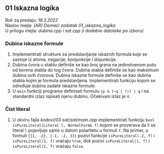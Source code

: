## 01 Iskazna logika

Rok za predaju:  *19.3.2022* \
Naslov mejla:    *[AR] Domaći zadatak 01_iskazna_logika* \
U prilogu mejla: *dubina.cpp i sat.cpp (i dodatne datoteke po izboru)*

### Dubina iskazne formule

1. Implementirati strukture za predstavljanje iskaznih formula koje se sastoje
iz atoma, negacije, konjunkcije i disjunkcije.
1. Dubina čvora u stablu definiše se kao broj grana na jedinstvenom putu od
korena stabla do tog čvora. Dubina stabla definiše se kao maksimum dubina svih
čvorova. Dubina iskazne formule definiše se kao dubina stabla kojim je formula
predstavljena. Implementirati funkciju kojom se određuje dubina zadate iskazne
formule.
1. U `main` funkciji programa definisati formulu `(p & (~q | r)) | q` i na
standardni izlaz ispisati njenu dubinu. Očekivani izlaz je `4`.

### Čist literal

1. U okviru fajla *kodovi/03 sat/sat/main.cpp* implementirati funkciju `bool
isPureLiteral(Literal l, NormalForm& f)` kojom se proverava da li se literal
`l` pojavljuje samo u datom polaritetu u formuli `f`. Na primer, u formuli
`{{1, -2}, {-1, -2, 3}}` pozivi funkcije `isPureLiteral(-2, f)` i
`isPureLiteral(3, f)` vraćaju `true`, dok pozivi `isPureLiteral(1, f)` i
`isPureLiteral(2, f)` vraćaju `false`.
